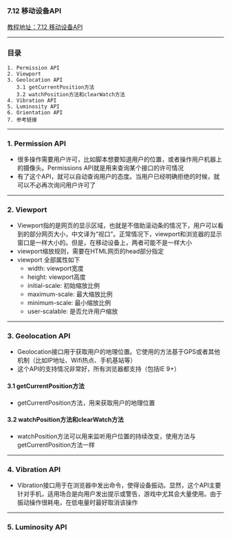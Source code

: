 ### 7.12 移动设备API
[教程地址：7.12 移动设备API](http://javascript.ruanyifeng.com/bom/mobile.html)

---
### 目录
```
1. Permission API
2. Viewport
3. Geolocation API
   3.1 getCurrentPosition方法
   3.2 watchPosition方法和clearWatch方法
4. Vibration API
5. Luminosity API
6. Orientation API
7. 参考链接
```

---
### 1. Permission API
- 很多操作需要用户许可，比如脚本想要知道用户的位置，或者操作用户机器上的摄像头。Permissions API就是用来查询某个接口的许可情况
- 有了这个API，就可以自动查询用户的态度。当用户已经明确拒绝的时候，就可以不必再次询问用户许可了

---
### 2. Viewport
- Viewport指的是网页的显示区域，也就是不借助滚动条的情况下，用户可以看到的部分网页大小，中文译为“视口”。正常情况下，viewport和浏览器的显示窗口是一样大小的。但是，在移动设备上，两者可能不是一样大小
- viewport缩放规则，需要在HTML网页的head部分指定
- viewport 全部属性如下
  *   width: viewport宽度
  *   height: viewport高度
  *   initial-scale: 初始缩放比例
  *   maximum-scale: 最大缩放比例
  *   minimum-scale: 最小缩放比例
  *   user-scalable: 是否允许用户缩放

---
### 3. Geolocation API
- Geolocation接口用于获取用户的地理位置。它使用的方法基于GPS或者其他机制（比如IP地址、Wifi热点、手机基站等）
- 这个API的支持情况非常好，所有浏览器都支持（包括IE 9+）

#### 3.1  getCurrentPosition方法
- getCurrentPosition方法，用来获取用户的地理位置

#### 3.2 watchPosition方法和clearWatch方法
- watchPosition方法可以用来监听用户位置的持续改变，使用方法与getCurrentPosition方法一样

---
### 4. Vibration API
- Vibration接口用于在浏览器中发出命令，使得设备振动。显然，这个API主要针对手机，适用场合是向用户发出提示或警告，游戏中尤其会大量使用。由于振动操作很耗电，在低电量时最好取消该操作

---
### 5. Luminosity API
